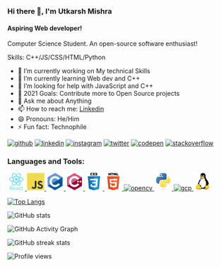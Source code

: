 ### Hi there 👋, I'm Utkarsh Mishra
#### Aspiring Web developer!
Computer Science Student.
An open-source software enthusiast!

Skills: C++/JS/CSS/HTML/Python

- 🔭 I’m currently working on My technical Skills 
- 🌱 I’m currently learning Web dev and C++ 
- 🤔 I’m looking for help with JavaScript and C++ 
- 👯 2021 Goals: Contribute more to Open Source projects
- 💬 Ask me about Anything 
- 📫 How to reach me: [Linkedin](https://www.linkedin.com/in/umishra-1504/) 
- 😄 Pronouns: He/Him 
- ⚡ Fun fact: Technophile 

[<img src='https://cdn.jsdelivr.net/npm/simple-icons@3.0.1/icons/github.svg' alt='github' height='40'>](https://github.com/Utkarsh1504)  [<img src='https://cdn.jsdelivr.net/npm/simple-icons@3.0.1/icons/linkedin.svg' alt='linkedin' height='40'>](https://www.linkedin.com/in/umishra-1504/)  [<img src='https://cdn.jsdelivr.net/npm/simple-icons@3.0.1/icons/instagram.svg' alt='instagram' height='40'>](https://www.instagram.com/umishra_1504/)  [<img src='https://cdn.jsdelivr.net/npm/simple-icons@3.0.1/icons/twitter.svg' alt='twitter' height='40'>](https://twitter.com/@Utkarshmishra56)  [<img src='https://cdn.jsdelivr.net/npm/simple-icons@3.0.1/icons/codepen.svg' alt='codepen' height='40'>](https://codepen.io/utkarsh15)  [<img src='https://cdn.jsdelivr.net/npm/simple-icons@3.0.1/icons/stackoverflow.svg' alt='stackoverflow' height='40'>](https://stackoverflow.com/users/15176508)  

<h3 align="left">Languages and Tools:</h3>


<p align="left"> <a href="https://reactjs.org/" target="_blank"> <img src="https://raw.githubusercontent.com/devicons/devicon/master/icons/react/react-original-wordmark.svg" alt="react" width="40" height="40"/> </a> <a href="https://developer.mozilla.org/en-US/docs/Web/JavaScript" target="_blank"> <img src="https://raw.githubusercontent.com/devicons/devicon/master/icons/javascript/javascript-original.svg" alt="javascript" width="40" height="40"/> </a><a href="https://www.cprogramming.com/" target="_blank"> <img src="https://raw.githubusercontent.com/devicons/devicon/master/icons/c/c-original.svg" alt="c" width="40" height="40"/> </a> <a href="https://www.w3schools.com/cpp/" target="_blank"> <img src="https://raw.githubusercontent.com/devicons/devicon/master/icons/cplusplus/cplusplus-original.svg" alt="cplusplus" width="40" height="40"/> </a> <a href="https://www.w3schools.com/css/" target="_blank"> <img src="https://raw.githubusercontent.com/devicons/devicon/master/icons/css3/css3-original-wordmark.svg" alt="css3" width="40" height="40"/> </a> <a href="https://www.w3.org/html/" target="_blank"> <img src="https://raw.githubusercontent.com/devicons/devicon/master/icons/html5/html5-original-wordmark.svg" alt="html5" width="40" height="40"/> </a>  <a href="https://opencv.org/" target="_blank"> <img src="https://www.vectorlogo.zone/logos/opencv/opencv-icon.svg" alt="opencv" width="40" height="40"/> </a> <a href="https://www.python.org" target="_blank"> <img src="https://raw.githubusercontent.com/devicons/devicon/master/icons/python/python-original.svg" alt="python" width="40" height="40"/> </a> <a href="https://cloud.google.com" target="_blank"> <img src="https://www.vectorlogo.zone/logos/google_cloud/google_cloud-icon.svg" alt="gcp" width="40" height="40"/> </a> <a href="https://www.linux.org/" target="_blank"> <img src="https://raw.githubusercontent.com/devicons/devicon/master/icons/linux/linux-original.svg" alt="linux" width="40" height="40"/> </a> </p>

[![Top Langs](https://github-readme-stats.vercel.app/api/top-langs/?username=Utkarsh1504)](https://github.com/anuraghazra/github-readme-stats)

![GitHub stats](https://github-readme-stats.vercel.app/api?username=Utkarsh1504&show_icons=true&count_private=true)  

![GitHub Activity Graph](https://activity-graph.herokuapp.com/graph?username=Utkarsh1504)  

![GitHub streak stats](https://github-readme-streak-stats.herokuapp.com/?user=Utkarsh1504)  

![Profile views](https://gpvc.arturio.dev/Utkarsh1504)  





